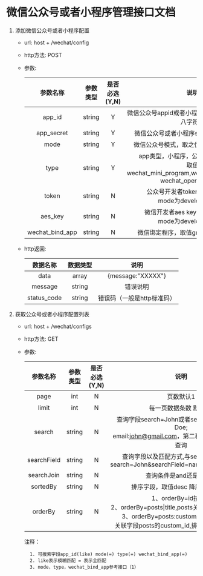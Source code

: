 # 微信公众号或者小程序管理接口文档
1. 添加微信公众号或者小程序配置
    + url: host + /wechat/config
    + http方法: POST
    + 参数:
    
        | 参数名称 | 参数类型 | 是否必选(Y,N) | 说明 |
        | :------: | :-------: | :------: | :----:|
        | app_id | string | Y | 微信公众号appid或者小程序appid，wx开头的十八字符串|
        | app_secret | string | Y | 微信公众号或者小程序secret，32位字符串 |
        | mode | string | Y | 微信公众号模式，取之位editor，developer|
        | type | string | Y | app类型，小程序，公众号，三方应用，<br>取值wechat_mini_program,wechat_office_account,<br>wechat_open_platform|
        | token | string | N | 公众号开发者token,32位字符串，<br>mode为developer时必填|
        | aes_key | string | N | 微信开发者aes key，43位字符串，<br>mode为developer时必填|
        | wechat_bind_app | string | N | 微信绑定程序，取值greenKey，takeOut |
        
    + http返回: 
    
        | 数据名称 | 数据类型 | 说明 |
        | :-------: | :------: | :---: |
        | data   |   array | {message:"XXXXX"} |
        | message | string | 错误说明 |
        | status_code| string | 错误码（一般是http标准码） |
        
2. 获取公众号或者小程序配置列表
    + url: host + /wechat/configs
    + http方法: GET
    + 参数:
    
        | 参数名称 | 参数类型 | 是否必选(Y,N) | 说明 |
        | :-----: | :-----: | :---------: | :---: |
        | page  | int | N | 页数默认1 |
        | limit | int | N | 每一页数据条数 默认15 |
        | search | string | N | 查询字段search=John或者search=name:John Doe;<br>email:john@gmail.com，第二种是表示多字段多值查询 |
        | searchField | string | N| 查询字段以及匹配方式,与search配合使用。<br>search=John&searchField=name:=;nickname:like;|
        | searchJoin | string | N | 查询条件是and还是or查询 |
        | sortedBy | string | N | 排序字段，取值desc 降序，asc 升序|
        | orderBy | string | N | 1、orderBy=id按id排<br>2、orderBy=posts&#124;title,posts关联title作为排序字段<br>3、orderBy=posts:custom_id&#124;posts.title，<br>关联字段posts的custom_id,排序字段posts的title|
        
        注释：
        
            1. 可搜索字段app_id(like) mode(=) type(=) wechat_bind_app(=)
            2. like表示模糊匹配 = 表示全匹配
            3. mode，type，wechat_bind_app参考接口（1）